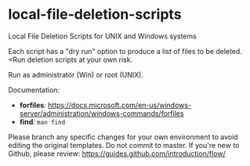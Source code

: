 # local-file-deletion-scripts
Local File Deletion Scripts for UNIX and Windows systems

Each script has a "dry run" option to produce a list of files to be deleted. 
<Run deletion scripts at your own risk.</b>

Run as administrator (Win) or root (UNIX).


Documentation:
* <b>forfiles</b>: https://docs.microsoft.com/en-us/windows-server/administration/windows-commands/forfiles
* <b>find</b>: `man find`

Please branch any specific changes for your own environment to avoid editing the original templates. Do not commit to master. If you're new to Github, please review: https://guides.github.com/introduction/flow/
